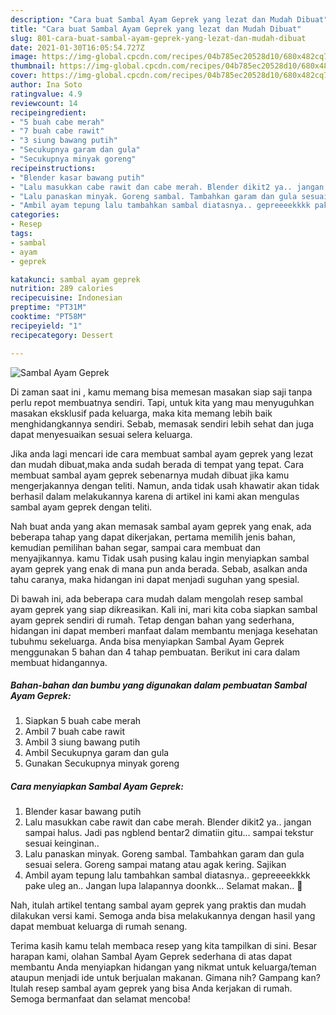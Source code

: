 ```yaml
---
description: "Cara buat Sambal Ayam Geprek yang lezat dan Mudah Dibuat"
title: "Cara buat Sambal Ayam Geprek yang lezat dan Mudah Dibuat"
slug: 801-cara-buat-sambal-ayam-geprek-yang-lezat-dan-mudah-dibuat
date: 2021-01-30T16:05:54.727Z
image: https://img-global.cpcdn.com/recipes/04b785ec20528d10/680x482cq70/sambal-ayam-geprek-foto-resep-utama.jpg
thumbnail: https://img-global.cpcdn.com/recipes/04b785ec20528d10/680x482cq70/sambal-ayam-geprek-foto-resep-utama.jpg
cover: https://img-global.cpcdn.com/recipes/04b785ec20528d10/680x482cq70/sambal-ayam-geprek-foto-resep-utama.jpg
author: Ina Soto
ratingvalue: 4.9
reviewcount: 14
recipeingredient:
- "5 buah cabe merah"
- "7 buah cabe rawit"
- "3 siung bawang putih"
- "Secukupnya garam dan gula"
- "Secukupnya minyak goreng"
recipeinstructions:
- "Blender kasar bawang putih"
- "Lalu masukkan cabe rawit dan cabe merah. Blender dikit2 ya.. jangan sampai halus. Jadi pas ngblend bentar2 dimatiin gitu... sampai tekstur sesuai keinginan.."
- "Lalu panaskan minyak. Goreng sambal. Tambahkan garam dan gula sesuai selera. Goreng sampai matang atau agak kering. Sajikan"
- "Ambil ayam tepung lalu tambahkan sambal diatasnya.. gepreeeekkkk pake uleg an.. Jangan lupa lalapannya doonkk... Selamat makan.. 🤤"
categories:
- Resep
tags:
- sambal
- ayam
- geprek

katakunci: sambal ayam geprek 
nutrition: 289 calories
recipecuisine: Indonesian
preptime: "PT31M"
cooktime: "PT58M"
recipeyield: "1"
recipecategory: Dessert

---
```



![Sambal Ayam Geprek](https://img-global.cpcdn.com/recipes/04b785ec20528d10/680x482cq70/sambal-ayam-geprek-foto-resep-utama.jpg)

Di zaman  saat ini , kamu memang bisa memesan masakan siap saji tanpa perlu repot membuatnya sendiri. Tapi, untuk kita yang mau menyuguhkan masakan eksklusif pada keluarga, maka kita memang lebih baik menghidangkannya sendiri. Sebab, memasak sendiri lebih sehat dan juga dapat menyesuaikan sesuai selera keluarga.

Jika anda lagi mencari ide cara membuat sambal ayam geprek yang lezat dan mudah dibuat,maka anda sudah berada di tempat yang tepat. Cara membuat sambal ayam geprek  sebenarnya mudah dibuat jika kamu mengerjakannya dengan teliti. Namun, anda tidak usah khawatir akan tidak berhasil dalam melakukannya 
karena di artikel ini kami akan mengulas sambal ayam geprek dengan teliti.  



Nah buat anda yang akan memasak sambal ayam geprek yang enak, ada beberapa tahap yang dapat dikerjakan, pertama memilih jenis bahan, kemudian pemilihan bahan segar, sampai cara membuat dan menyajikannya. kamu Tidak usah pusing kalau ingin menyiapkan sambal ayam geprek yang enak di mana pun anda berada. Sebab, asalkan anda  tahu caranya, maka hidangan ini dapat menjadi suguhan yang spesial.

Di bawah ini, ada beberapa cara mudah dalam mengolah resep sambal ayam geprek yang siap dikreasikan. Kali ini, mari kita coba siapkan sambal ayam geprek sendiri di rumah. Tetap dengan bahan yang sederhana, hidangan ini dapat memberi manfaat dalam membantu menjaga kesehatan tubuhmu sekeluarga. Anda bisa menyiapkan Sambal Ayam Geprek menggunakan 5 bahan dan 4 tahap pembuatan. Berikut ini cara dalam membuat hidangannya.

<!--inarticleads1-->

##### Bahan-bahan dan bumbu yang digunakan dalam pembuatan Sambal Ayam Geprek:

1. Siapkan 5 buah cabe merah
1. Ambil 7 buah cabe rawit
1. Ambil 3 siung bawang putih
1. Ambil Secukupnya garam dan gula
1. Gunakan Secukupnya minyak goreng




<!--inarticleads2-->

##### Cara menyiapkan Sambal Ayam Geprek:

1. Blender kasar bawang putih
1. Lalu masukkan cabe rawit dan cabe merah. Blender dikit2 ya.. jangan sampai halus. Jadi pas ngblend bentar2 dimatiin gitu... sampai tekstur sesuai keinginan..
1. Lalu panaskan minyak. Goreng sambal. Tambahkan garam dan gula sesuai selera. Goreng sampai matang atau agak kering. Sajikan
1. Ambil ayam tepung lalu tambahkan sambal diatasnya.. gepreeeekkkk pake uleg an.. Jangan lupa lalapannya doonkk... Selamat makan.. 🤤




Nah, itulah artikel tentang  sambal ayam geprek  yang praktis dan mudah dilakukan versi kami. Semoga anda bisa melakukannya dengan hasil yang dapat membuat keluarga di rumah senang. 

Terima kasih kamu telah membaca resep yang kita tampilkan di sini. Besar harapan kami, olahan  Sambal Ayam Geprek sederhana di atas dapat membantu Anda menyiapkan hidangan yang nikmat untuk keluarga/teman ataupun menjadi ide untuk berjualan makanan. Gimana nih? Gampang kan? Itulah resep sambal ayam geprek yang bisa Anda kerjakan di rumah. Semoga bermanfaat dan selamat mencoba!

